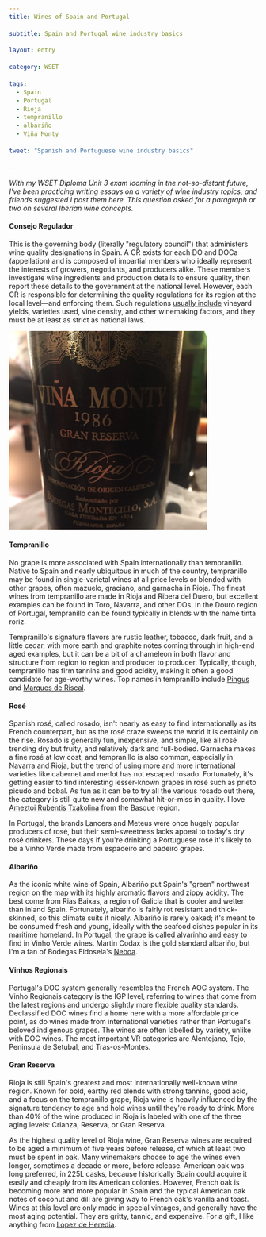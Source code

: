 ```yaml
---
title: Wines of Spain and Portugal

subtitle: Spain and Portugal wine industry basics

layout: entry

category: WSET

tags:
  - Spain
  - Portugal
  - Rioja
  - tempranillo
  - albariño
  - Viña Monty

tweet: "Spanish and Portuguese wine industry basics"

---
```

_With my WSET Diploma Unit 3 exam looming in the not-so-distant future, I've been practicing writing essays on a variety of wine industry topics, and friends suggested I post them here. This question asked for a paragraph or two on several Iberian wine concepts._

#### Consejo Regulador
This is the governing body (literally "regulatory council") that administers wine quality designations in Spain. A CR exists for each DO and DOCa (appellation) and is composed of impartial members who ideally represent the interests of growers, negotiants, and producers alike. These members investigate wine ingredients and production details to ensure quality, then report these details to the government at the national level. However, each CR is responsible for determining the quality regulations for its region at the local level––and enforcing them. Such regulations [usually include](http://uk.riojawine.com/en/71-viticulture.html) vineyard yields, varieties used, vine density, and other winemaking factors, and they must be at least as strict as national laws. 
 
![Viña Monty Rioja 1986 Gran Reserva](/photos/rioja.jpg "Viña Monty Rioja Gran Reserva, 1986")

#### Tempranillo
No grape is more associated with Spain internationally than tempranillo. Native to Spain and nearly ubiquitous in much of the country, tempranillo may be found in single-varietal wines at all price levels or blended with other grapes, often mazuelo, graciano, and garnacha in Rioja. The finest wines from tempranillo are made in Rioja and Ribera del Duero, but excellent examples can be found in Toro, Navarra, and other DOs. In the Douro region of Portugal, tempranillo can be found typically in blends with the name tinta roriz. 

Tempranillo's signature flavors are rustic leather, tobacco, dark fruit, and a little cedar, with more earth and graphite notes coming through in high-end aged examples, but it can be a bit of a chameleon in both flavor and structure from region to region and producer to producer. Typically, though, tempranillo has firm tannins and good acidity, making it often a good candidate for age-worthy wines. Top names in tempranillo include [Pingus](http://www.rarewineco.com/producer/pingus/) and [Marques de Riscal](http://www.marquesderiscal.com/indexeng.php).
 
#### Rosé
Spanish rosé, called rosado, isn't nearly as easy to find internationally as its French counterpart, but as the rosé craze sweeps the world it is certainly on the rise. Rosado is generally fun, inexpensive, and simple, like all rosé trending dry but fruity, and relatively dark and full-bodied. Garnacha makes a fine rosé at low cost, and tempranillo is also common, especially in Navarra and Rioja, but the trend of using more and more international varieties like cabernet and merlot has not escaped rosado. Fortunately, it's getting easier to find interesting lesser-known grapes in rosé such as prieto picudo and bobal. As fun as it can be to try all the various rosado out there, the category is still quite new and somewhat hit-or-miss in quality. I love [Ameztoi Rubentis Txakolina](http://www.demaisonselections.com/ameztoirubentis.html) from the Basque region.

In Portugal, the brands Lancers and Meteus were once hugely popular producers of rosé, but their semi-sweetness lacks appeal to today's dry rosé drinkers. These days if you're drinking a Portuguese rosé it's likely to be a Vinho Verde made from espadeiro and padeiro grapes. 

#### Albariño
As the iconic white wine of Spain, Albariño put Spain's "green" northwest region on the map with its highly aromatic flavors and zippy acidity. The best come from Rias Baixas, a region of Galicia that is cooler and wetter than inland Spain. Fortunately, albariño is fairly rot resistant and thick-skinned, so this climate suits it nicely. Albariño is rarely oaked; it's meant to be consumed fresh and young, ideally with the seafood dishes popular in its maritime homeland. In Portugal, the grape is called alvarinho and easy to find in Vinho Verde wines. Martin Codax is the gold standard albariño, but I'm a fan of Bodegas Eidosela's [Neboa](http://valkyrieselections.com/producer.cfm?producerid=P2028). 

#### Vinhos Regionais
Portugal's DOC system generally resembles the French AOC system. The Vinho Regionais category is the IGP level, referring to wines that come from the latest regions and undergo slightly more flexible quality standards. Declassified DOC wines find a home here with a more affordable price point, as do wines made from international varieties rather than Portugal's beloved indigenous grapes. The wines are often labelled by variety, unlike with DOC wines. The most important VR categories are Alentejano, Tejo, Peninsula de Setubal, and Tras-os-Montes. 

#### Gran Reserva
Rioja is still Spain's greatest and most internationally well-known wine region. Known for bold, earthy red blends with strong tannins, good acid, and a focus on the tempranillo grape, Rioja wine is heavily influenced by the signature tendency to age and hold wines until they're ready to drink. More than 40% of the wine produced in Rioja is labeled with one of the three aging levels: Crianza, Reserva, or Gran Reserva.

As the highest quality level of Rioja wine, Gran Reserva wines are required to be aged a minimum of five years before release, of which at least two must be spent in oak. Many winemakers choose to age the wines even longer, sometimes a decade or more, before release. American oak was long preferred, in 225L casks, because historically Spain could acquire it easily and cheaply from its American colonies. However, French oak is becoming more and more popular in Spain and the typical American oak notes of coconut and dill are giving way to French oak's vanilla and toast. Wines at this level are only made in special vintages, and generally have the most aging potential. They are gritty, tannic, and expensive. For a gift, I like anything from [Lopez de Heredia](http://www.lopezdeheredia.com/english/vinos/tondoniaGRT.html). 